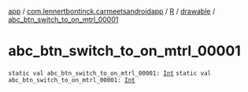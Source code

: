 [app](../../../index.md) / [com.lennertbontinck.carmeetsandroidapp](../../index.md) / [R](../index.md) / [drawable](index.md) / [abc_btn_switch_to_on_mtrl_00001](./abc_btn_switch_to_on_mtrl_00001.md)

# abc_btn_switch_to_on_mtrl_00001

`static val abc_btn_switch_to_on_mtrl_00001: `[`Int`](https://kotlinlang.org/api/latest/jvm/stdlib/kotlin/-int/index.html)
`static val abc_btn_switch_to_on_mtrl_00001: `[`Int`](https://kotlinlang.org/api/latest/jvm/stdlib/kotlin/-int/index.html)